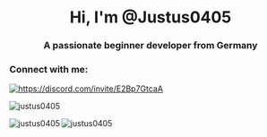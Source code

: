 <h1 align="center">Hi, I'm @Justus0405</h1>
<h3 align="center">A passionate beginner developer from Germany</h3>

<h3 align="left">Connect with me:</h3>
<p align="left">
<a href="https://discord.gg/https://discord.com/invite/E2Bp7GtcaA" target="blank"><img align="center" src="https://img.shields.io/discord/1060607505186684978?logo=Discord&style=for-the-badge" alt="https://discord.com/invite/E2Bp7GtcaA" /></a>
</p>

<p>&nbsp;<img align="left" src="https://github-readme-stats.vercel.app/api?username=justus0405&show_icons=true&theme=dracula&locale=en" alt="justus0405" /></p>

<p><img align="left" src="https://github-readme-stats.vercel.app/api/top-langs?username=justus0405&show_icons=true&theme=dracula&locale=en&layout=compact" alt="justus0405" /></p>

<p><img align="center" src="https://github-readme-streak-stats.herokuapp.com/?user=justus0405&theme=dracula" alt="justus0405" /></p>
